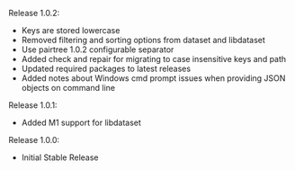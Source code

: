 Release 1.0.2:

- Keys are stored lowercase
- Removed filtering and sorting options from dataset and libdataset
- Use pairtree 1.0.2 configurable separator
- Added check and repair for migrating to case insensitive keys and path
- Updated required packages to latest releases
- Added notes about Windows cmd prompt issues when providing JSON objects on command line

Release 1.0.1:

- Added M1 support for libdataset

Release 1.0.0:

- Initial Stable Release

